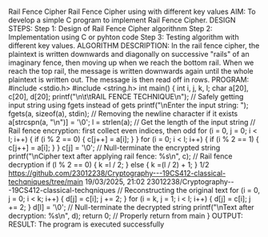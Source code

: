  Rail Fence Cipher
 Rail Fence Cipher using with different key values
 AIM:
 To develop a simple C program to implement Rail Fence Cipher.
 DESIGN STEPS:
 Step 1:
 Design of Rail Fence Cipher algorithnm
 Step 2:
 Implementation using C or pyhton code
 Step 3:
 Testing algorithm with different key values. ALGORITHM DESCRIPTION: In the rail fence cipher, the
 plaintext is written downwards and diagonally on successive "rails" of an imaginary fence, then
 moving up when we reach the bottom rail. When we reach the top rail, the message is written
 downwards again until the whole plaintext is written out. The message is then read off in rows.
 PROGRAM:
 #include <stdio.h>
 #include <string.h>
 int main() {
 int i, j, k, l;
 char a[20], c[20], d[20];
 printf("\n\t\tRAIL FENCE TECHNIQUE\n");
 // Safely getting input string using fgets instead of gets
 printf("\nEnter the input string: ");
 fgets(a, sizeof(a), stdin);
 // Removing the newline character if it exists
 a[strcspn(a, "\n")] = '\0';
 l = strlen(a); // Get the length of the input string
 // Rail fence encryption: first collect even indices, then odd
 for (i = 0, j = 0; i < l; i++) {
 if (i % 2 == 0) {
 c[j++] = a[i];
 }
 }
 for (i = 0; i < l; i++) {
 if (i % 2 == 1) {
 c[j++] = a[i];
 }
 }
 c[j] = '\0'; // Null-terminate the encrypted string
 printf("\nCipher text after applying rail fence: %s\n", c);
 // Rail fence decryption
 if (l % 2 == 0) {
 k =l / 2;
 } else {
 k =(l / 2) + 1;
 }
 1/2
 https://github.com/23012238/Cryptography---19CS412-classical-techqniques/tree/main
19/03/2025, 21:02
 23012238/Cryptography---19CS412-classical-techqniques
 // Reconstructing the original text
 for (i = 0, j = 0; i < k; i++) {
 d[j] = c[i];
 j += 2;
 }
 for (i = k, j = 1; i < l; i++) {
 d[j] = c[i];
 j += 2;
 }
 d[l] = '\0'; // Null-terminate the decrypted string
 printf("\nText after decryption: %s\n", d);
 return 0; // Properly return from main
 }
 OUTPUT:
 RESULT:
 The program is executed successfully
